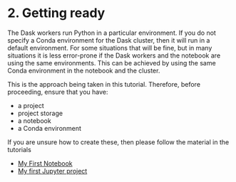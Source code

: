 # 2. Getting ready

The Dask workers run Python in a particular environment.
If you do not specify a Conda environment for the Dask cluster,
then it will run in a default environment.
For some situations that will be fine,
but in many situations it is less error-prone if the Dask workers
and the notebook are using the same environments.
This can be achieved by using the same Conda environment in the notebook and the cluster.

This is the approach being taken in this tutorial.
Therefore, before proceeding, ensure that you have:

* a project
* project storage
* a notebook
* a Conda environment

If you are unsure how to create these, then please follow the material in the tutorials

* [My First Notebook](../my-first-notebook/README.md)
* [My first Jupyter project](../getting-started-jupyter/README.md)
